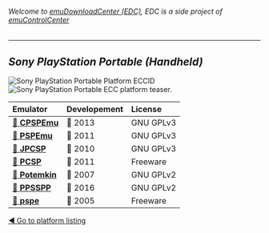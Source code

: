 ###### Welcome to [emuDownloadCenter (EDC)](https://github.com/PhoenixInteractiveNL/emuDownloadCenter/wiki/), EDC is a side project of [emuControlCenter](https://github.com/PhoenixInteractiveNL/emuControlCenter/wiki/)
***
## _Sony PlayStation Portable (Handheld)_
![](https://raw.githubusercontent.com/wiki/PhoenixInteractiveNL/emuDownloadCenter/images_platform/ecc_psp_cell.png "Sony PlayStation Portable Platform ECCID")
![](https://raw.githubusercontent.com/wiki/PhoenixInteractiveNL/emuDownloadCenter/images_platform/ecc_psp_teaser.png "Sony PlayStation Portable ECC platform teaser.")

| Emulator | Developement | License |
|:---------|:-------------|:--------|
| [:file_folder: **CPSPEmu**](https://github.com/PhoenixInteractiveNL/emuDownloadCenter/wiki/Emulator-cpspemu#menu) | :red_circle: 2013 | GNU GPLv3 |
| [:file_folder: **PSPEmu**](https://github.com/PhoenixInteractiveNL/emuDownloadCenter/wiki/Emulator-dpspemu#menu) | :red_circle: 2011 | GNU GPLv3 |
| [:file_folder: **JPCSP**](https://github.com/PhoenixInteractiveNL/emuDownloadCenter/wiki/Emulator-jpcsp#menu) | :red_circle: 2010 | GNU GPLv3 |
| [:file_folder: **PCSP**](https://github.com/PhoenixInteractiveNL/emuDownloadCenter/wiki/Emulator-pcsp#menu) | :red_circle: 2011 | Freeware |
| [:file_folder: **Potemkin**](https://github.com/PhoenixInteractiveNL/emuDownloadCenter/wiki/Emulator-potemkin#menu) | :red_circle: 2007 | GNU GPLv2 |
| [:file_folder: **PPSSPP**](https://github.com/PhoenixInteractiveNL/emuDownloadCenter/wiki/Emulator-ppsspp#menu) | :large_blue_circle: 2016 | GNU GPLv2 |
| [:file_folder: **pspe**](https://github.com/PhoenixInteractiveNL/emuDownloadCenter/wiki/Emulator-pspe#menu) | :red_circle: 2005 | Freeware |

[:arrow_backward: Go to platform listing](https://github.com/PhoenixInteractiveNL/emuDownloadCenter/wiki/EDC-Platform-List)
